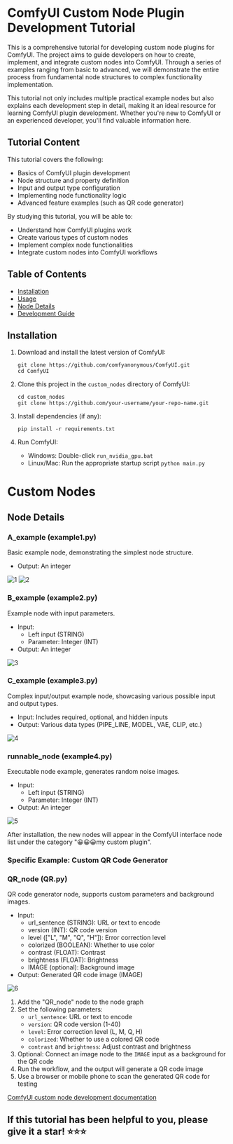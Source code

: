 # ComfyUI Custom Node Plugin Development Tutorial

This is a comprehensive tutorial for developing custom node plugins for ComfyUI. The project aims to guide developers on how to create, implement, and integrate custom nodes into ComfyUI. Through a series of examples ranging from basic to advanced, we will demonstrate the entire process from fundamental node structures to complex functionality implementation.

This tutorial not only includes multiple practical example nodes but also explains each development step in detail, making it an ideal resource for learning ComfyUI plugin development. Whether you're new to ComfyUI or an experienced developer, you'll find valuable information here.

## Tutorial Content

This tutorial covers the following:

- Basics of ComfyUI plugin development
- Node structure and property definition
- Input and output type configuration
- Implementing node functionality logic
- Advanced feature examples (such as QR code generator)

By studying this tutorial, you will be able to:

- Understand how ComfyUI plugins work
- Create various types of custom nodes
- Implement complex node functionalities
- Integrate custom nodes into ComfyUI workflows

## Table of Contents

- [Installation](#installation)
- [Usage](#usage)
- [Node Details](#node-details)
- [Development Guide](#development-guide)

## Installation

1. Download and install the latest version of ComfyUI:
   ```
   git clone https://github.com/comfyanonymous/ComfyUI.git
   cd ComfyUI
   ```

2. Clone this project in the `custom_nodes` directory of ComfyUI:
   ```
   cd custom_nodes
   git clone https://github.com/your-username/your-repo-name.git
   ```

3. Install dependencies (if any):
   ```
   pip install -r requirements.txt
   ```

4. Run ComfyUI:
   - Windows: Double-click `run_nvidia_gpu.bat`
   - Linux/Mac: Run the appropriate startup script `python main.py`

# Custom Nodes
## Node Details

### A_example (example1.py)
Basic example node, demonstrating the simplest node structure.
- Output: An integer

![1](./public/1.png)
![2](./public/2.png)

### B_example (example2.py)
Example node with input parameters.
- Input: 
  - Left input (STRING)
  - Parameter: Integer (INT)
- Output: An integer

![3](./public/3.png)

### C_example (example3.py)
Complex input/output example node, showcasing various possible input and output types.
- Input: Includes required, optional, and hidden inputs
- Output: Various data types (PIPE_LINE, MODEL, VAE, CLIP, etc.)

![4](./public/4.png)

### runnable_node (example4.py)
Executable node example, generates random noise images.
- Input: 
  - Left input (STRING)
  - Parameter: Integer (INT)
- Output: An integer

![5](./public/5.png)

After installation, the new nodes will appear in the ComfyUI interface node list under the category "😀😀😀my custom plugin".

### Specific Example: Custom QR Code Generator

### QR_node (QR.py)
QR code generator node, supports custom parameters and background images.
- Input:
  - url_sentence (STRING): URL or text to encode
  - version (INT): QR code version
  - level (["L", "M", "Q", "H"]): Error correction level
  - colorized (BOOLEAN): Whether to use color
  - contrast (FLOAT): Contrast
  - brightness (FLOAT): Brightness
  - IMAGE (optional): Background image
- Output: Generated QR code image (IMAGE)

![6](./public/6.png)

1. Add the "QR_node" node to the node graph
2. Set the following parameters:
   - `url_sentence`: URL or text to encode
   - `version`: QR code version (1-40)
   - `level`: Error correction level (L, M, Q, H)
   - `colorized`: Whether to use a colored QR code
   - `contrast` and `brightness`: Adjust contrast and brightness
3. Optional: Connect an image node to the `IMAGE` input as a background for the QR code
4. Run the workflow, and the output will generate a QR code image
5. Use a browser or mobile phone to scan the generated QR code for testing

[ComfyUI custom node development documentation](https://h0zkh0f8v2a.feishu.cn/wiki/KUnlwgJxSidQi7k0Iq3cUvGpnLS?from=from_copylink)
## If this tutorial has been helpful to you, please give it a star! ⭐⭐⭐
